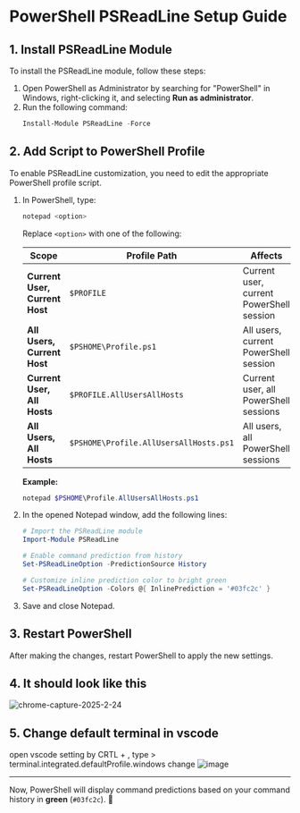 # PowerShell PSReadLine Setup Guide

## 1. Install PSReadLine Module
To install the PSReadLine module, follow these steps:

1. Open PowerShell as Administrator by searching for "PowerShell" in Windows, right-clicking it, and selecting **Run as administrator**.
2. Run the following command:
   ```powershell
   Install-Module PSReadLine -Force
   ```

## 2. Add Script to PowerShell Profile
To enable PSReadLine customization, you need to edit the appropriate PowerShell profile script.

1. In PowerShell, type:
   ```powershell
   notepad <option>
   ```
   Replace `<option>` with one of the following:
   
   | Scope                           | Profile Path                                    | Affects                                        |
   |---------------------------------|------------------------------------------------|------------------------------------------------|
   | **Current User, Current Host**  | `$PROFILE`                                     | Current user, current PowerShell session      |
   | **All Users, Current Host**     | `$PSHOME\Profile.ps1`                          | All users, current PowerShell session        |
   | **Current User, All Hosts**     | `$PROFILE.AllUsersAllHosts`                    | Current user, all PowerShell sessions        |
   | **All Users, All Hosts**        | `$PSHOME\Profile.AllUsersAllHosts.ps1`         | All users, all PowerShell sessions           |

   **Example:**
   ```powershell
   notepad $PSHOME\Profile.AllUsersAllHosts.ps1
   ```

2. In the opened Notepad window, add the following lines:
   ```powershell
   # Import the PSReadLine module
   Import-Module PSReadLine

   # Enable command prediction from history
   Set-PSReadLineOption -PredictionSource History

   # Customize inline prediction color to bright green
   Set-PSReadLineOption -Colors @{ InlinePrediction = '#03fc2c' }
   ```

3. Save and close Notepad.

## 3. Restart PowerShell
After making the changes, restart PowerShell to apply the new settings.


## 4. It should look like this
![chrome-capture-2025-2-24](https://github.com/user-attachments/assets/3375e368-ff74-48f3-ab60-855fb8ef9dd9)

## 5. Change default terminal in vscode
open vscode setting by CRTL + ,
type > terminal.integrated.defaultProfile.windows
change 
![image](https://github.com/user-attachments/assets/1b3fe262-e333-4612-89cf-db142a1b3eb9)

---
Now, PowerShell will display command predictions based on your command history in **green** (`#03fc2c`). 🎉
